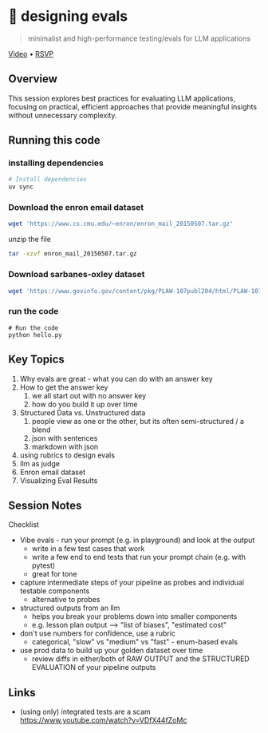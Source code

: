 # 🦄 designing evals

> minimalist and high-performance testing/evals for LLM applications

[Video](https://www.youtube.com/watch?v=) • [RSVP](https://lu.ma/j5y6bd3i)

## Overview

This session explores best practices for evaluating LLM applications, focusing on practical, efficient approaches that provide meaningful insights without unnecessary complexity.

## Running this code

### installing dependencies

```bash
# Install dependencies
uv sync
```


### Download the enron email dataset

```bash
wget 'https://www.cs.cmu.edu/~enron/enron_mail_20150507.tar.gz'
```

unzip the file

```bash
tar -xzvf enron_mail_20150507.tar.gz
```

### Download sarbanes-oxley dataset

```bash
wget 'https://www.govinfo.gov/content/pkg/PLAW-107publ204/html/PLAW-107publ204.htm'
```


### run the code

```
# Run the code
python hello.py
```

## Key Topics

1. Why evals are great - what you can do with an answer key
2. How to get the answer key
    1. we all start out with no answer key
    2. how do you build it up over time
3. Structured Data vs. Unstructured data
    1. people view as one or the other, but its often semi-structured / a blend
    2. json with sentences
    3. markdown with json
4. using rubrics to design evals
5. llm as judge
6. Enron email dataset
7. Visualizing Eval Results

## Session Notes

Checklist

- Vibe evals - run your prompt (e.g. in playground) and look at the output
    - write in a few test cases that work
    - write a few end to end tests that run your prompt chain (e.g. with pytest)
    - great for tone
- capture intermediate steps of your pipeline as probes and individual testable components
    - alternative to probes 
- structured outputs from an llm
    - helps you break your problems down into smaller components
    - e.g. lesson plan output --> "list of biases", "estimated cost"
- don't use numbers for confidence, use a rubric
    - categorical, "slow" vs "medium" vs "fast" - enum-based evals
- use prod data to build up your golden dataset over time
    - review diffs in either/both of RAW OUTPUT and the STRUCTURED EVALUATION of your pipeline outputs


## Links

- (using only) integrated tests are a scam https://www.youtube.com/watch?v=VDfX44fZoMc
